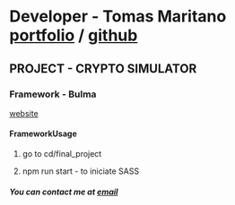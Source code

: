 # Developer - Tomas Maritano [portfolio](https://tomymaritano.com) / [github](https://github.com/craftzcode)

## PROJECT - CRYPTO SIMULATOR

### Framework - Bulma
[website](https://bulma.io)

#### FrameworkUsage

1) go to cd/final_project

2) npm run start - to iniciate SASS


##### You can contact me at [email](tomymaritano@gmail.com)